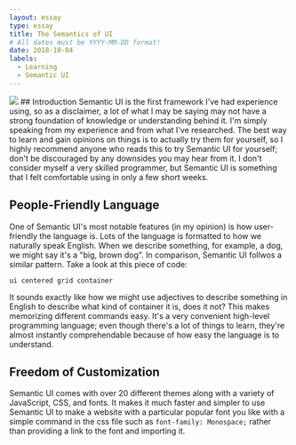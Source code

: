 ```yaml
---
layout: essay
type: essay
title: The Semantics of UI
# All dates must be YYYY-MM-DD format!
date: 2018-10-04
labels:
  - Learning
  - Semantic UI
---
```

<img src="semanticui.png">
## Introduction
Semantic UI is the first framework I've had experience using, so as a disclaimer, a lot of what I may be saying may not have a strong foundation of knowledge or understanding behind it. I'm simply speaking from my experience and from what I've researched. The best way to learn and gain opinions on things is to actually try them for yourself, so I highly recommend anyone who reads this to try Semantic UI for yourself; don't be discouraged by any downsides you may hear from it. I don't consider myself a very skilled programmer, but Semantic UI is something that I felt comfortable using in only a few short weeks.

## People-Friendly Language
One of Semantic UI's most notable features (in my opinion) is how user-friendly the language is. Lots of the language is formatted to how we naturally speak English. When we describe something, for example, a dog, we might say it's a "big, brown dog". In comparison, Semantic UI follwos a similar pattern. Take a look at this piece of code: 

  `ui centered grid container`
  
It sounds exactly like how we might use adjectives to describe something in English to describe what kind of container it is, does it not? This makes memorizing different commands easy. It's a very convenient high-level programming language; even though there's a lot of things to learn, they're almost instantly comprehendable because of how easy the language is to understand.

## Freedom of Customization
Semantic UI comes with over 20 different themes along with a variety of JavaScript, CSS, and fonts. It makes it much faster and simpler to use Semantic UI to make a website with a particular popular font you like with a simple command in the css file such as `font-family: Monospace;` rather than providing a link to the font and importing it.


